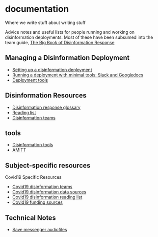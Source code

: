 # documentation
Where we write stuff about writing stuff

Advice notes and useful lists for people running and working on disinformation deployments.  Most of these have been subsumed into the team guide, [The Big Book of Disinformation Response]('/BigBookOfDisinformationResponse')

## Managing a Disinformation Deployment

* [Setting up a disinformation deployment](ADMIN_HOWTO_set_up_a_disinformation_deployment.md)
* [Running a deployment with minimal tools: Slack and Googledocs](ADMIN_HOWTO_run_a_deployment_using_slack_channels.md)
* [Deployment tools](ADMIN_HOWTO_decide_on_Tool_Needs.md)

## Disinformation Resources

* [Disinformation response glossary](LIST_Glossary_of_terms.md)
* [Reading list](LIST_disinformation_reading.md)
* [Disinformation teams](LIST_disinformation_teams.md)

## tools

* [Disinformation tools](LIST_disinformation_tools.md)
* [AMITT](TOOL_AMITT.md)

## Subject-specific resources

Covid19 Specific Resources
* [Covid19 disinformation teams](COVID19_Teams_collecting_and_processing_data.md)
* [Covid19 disinformation data sources](COVID19_data_sources.md)
* [Covid19 disinformation reading list](COVID19_disinformation_reading_list.md)
* [Covid19 funding sources](COVID19_disinformation_funding_sources.md)

## Technical Notes

* [Save messenger audiofiles](TECH_HOWTO_save_messenger_audio_files.md)
